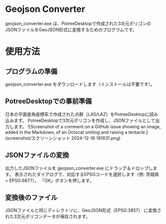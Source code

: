 # Geojson Converter
geojson_converter.exe は、PotreeDesktopで作成された3次元ポリゴンのJSONファイルをGeoJSON形式に変換するためのプログラムです。

# 使用方法
## プログラムの準備
geojson_converter.exe をダウンロードします（インストールは不要です）。

## PotreeDesktopでの事前準備
日本の平面直角座標系で作成された点群（LAS/LAZ）をPotreeDesktopに読み込みます。
PotreeDesktopで3次元ポリゴンを作成し、JSONファイルとして出力します。
![Screenshot of a comment on a GitHub issue showing an image, added in the Markdown, of an Octocat smiling and raising a tentacle.](screenshot/スクリーンショット 2024-12-16 181831.png)

## JSONファイルの変換
出力したJSONファイルを geojson_converter.exe にドラッグ＆ドロップします。
表示されたダイアログで、対応するEPSGコードを選択します（例: 茨城県 = EPSG:6677）。
「OK」ボタンを押します。

## 変換後のファイル
JSONファイルと同じディレクトリに、GeoJSON形式（EPSG:3857） に変換された3次元ポリゴンデータが保存されます。
